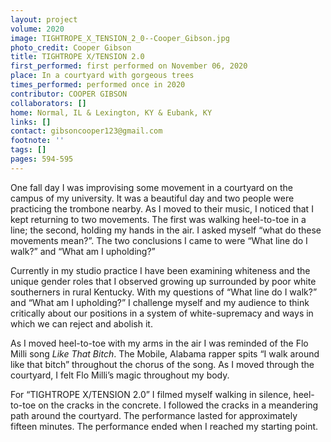 ```yaml
---
layout: project
volume: 2020
image: TIGHTROPE_X_TENSION_2_0--Cooper_Gibson.jpg
photo_credit: Cooper Gibson
title: TIGHTROPE X/TENSION 2.0
first_performed: first performed on November 06, 2020
place: In a courtyard with gorgeous trees
times_performed: performed once in 2020
contributor: COOPER GIBSON
collaborators: []
home: Normal, IL & Lexington, KY & Eubank, KY
links: []
contact: gibsoncooper123@gmail.com
footnote: ''
tags: []
pages: 594-595
---
```



One fall day I was improvising some movement in a courtyard on the campus of my university. It was a beautiful day and two people were practicing the trombone nearby. As I moved to their music, I noticed that I kept returning to two movements. The first was walking heel-to-toe in a line; the second, holding my hands in the air. I asked myself “what do these movements mean?”. The two conclusions I came to were “What line do I walk?” and “What am I upholding?”

Currently in my studio practice I have been examining whiteness and the unique gender roles that I observed growing up surrounded by poor white southerners in rural Kentucky. With my questions of “What line do I walk?” and “What am I upholding?” I challenge myself and my audience to think critically about our positions in a system of white-supremacy and ways in which we can reject and abolish it.

As I moved heel-to-toe with my arms in the air I was reminded of the Flo Milli song *Like That Bitch*. The Mobile, Alabama rapper spits “I walk around like that bitch” throughout the chorus of the song. As I moved through the courtyard, I felt Flo Milli’s magic throughout my body. 

For “TIGHTROPE X/TENSION 2.0” I filmed myself walking in silence, heel-to-toe on the cracks in the concrete. I followed the cracks in a meandering path around the courtyard. The performance lasted for approximately fifteen minutes. The performance ended when I reached my starting point.
